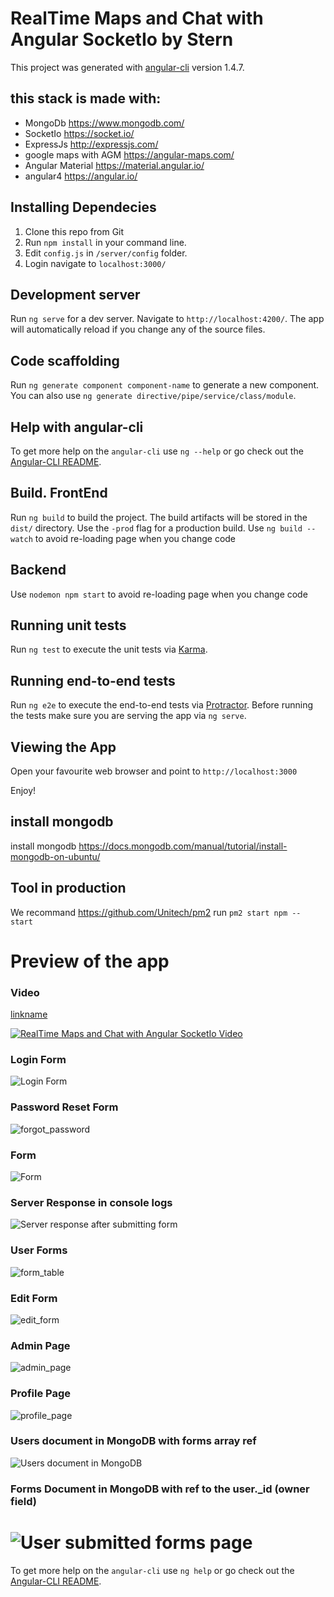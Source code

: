 # RealTime Maps and Chat with Angular SocketIo by Stern

This project was generated with [angular-cli](https://github.com/angular/angular-cli) version 1.4.7.

## this stack is made with:
* MongoDb https://www.mongodb.com/
* SocketIo https://socket.io/
* ExpressJs http://expressjs.com/
* google maps with AGM https://angular-maps.com/
* Angular Material https://material.angular.io/
* angular4 https://angular.io/

## Installing Dependecies
1. Clone this repo from Git
2. Run `npm install` in your command line.
3. Edit `config.js` in `/server/config` folder.
4. Login navigate to `localhost:3000/`


## Development server
Run `ng serve` for a dev server. Navigate to `http://localhost:4200/`. The app will automatically reload if you change any of the source files.

## Code scaffolding
Run `ng generate component component-name` to generate a new component. You can also use `ng generate directive/pipe/service/class/module`.

## Help with angular-cli
To get more help on the `angular-cli` use `ng --help` or go check out the [Angular-CLI README](https://github.com/angular/angular-cli/blob/master/README.md).



## Build. FrontEnd

Run `ng build` to build the project. The build artifacts will be stored in the `dist/` directory. Use the `-prod` flag for a production build.
Use `ng build --watch` to avoid re-loading page when you change code


## Backend
Use `nodemon npm start` to avoid re-loading page when you change code



## Running unit tests
Run `ng test` to execute the unit tests via [Karma](https://karma-runner.github.io).



## Running end-to-end tests

Run `ng e2e` to execute the end-to-end tests via [Protractor](http://www.protractortest.org/).
Before running the tests make sure you are serving the app via `ng serve`.


## Viewing the App
Open your favourite web browser and point to `http://localhost:3000`

Enjoy!



## install mongodb
install mongodb https://docs.mongodb.com/manual/tutorial/install-mongodb-on-ubuntu/

## Tool in production
We recommand https://github.com/Unitech/pm2
run `pm2 start npm -- start`



# Preview of the app
### Video
[linkname](https://youtu.be/vTPTPhKjSR8)

[![RealTime Maps and Chat with Angular SocketIo Video](https://img.youtube.com/vi/vTPTPhKjSR8/0.jpg)](https://www.youtube.com/watch?v=vTPTPhKjSR8)


### Login Form
![Login Form](https://cloud.githubusercontent.com/assets/717975/20486222/8dddb670-b007-11e6-861a-18f2123f70f4.png)
### Password Reset Form
![forgot_password](https://cloud.githubusercontent.com/assets/717975/20642267/6a60daf0-b413-11e6-960d-2b12ec98a839.png)
### Form
![Form](https://cloud.githubusercontent.com/assets/717975/20486257/abfd4166-b007-11e6-8e2e-24d2afd746a0.png)
### Server Response in console logs
![Server response after submitting form](https://cloud.githubusercontent.com/assets/717975/20238428/053e95ec-a8f4-11e6-93ab-04258e359e13.png)
### User Forms
![form_table](https://cloud.githubusercontent.com/assets/717975/20667369/936c703a-b571-11e6-9e60-164d858c5793.png)
### Edit Form
![edit_form](https://cloud.githubusercontent.com/assets/717975/20598422/ce519cde-b251-11e6-919d-898855445f20.png)
### Admin Page
![admin_page](https://cloud.githubusercontent.com/assets/717975/20824439/80fa30da-b865-11e6-9af2-a7c6c2f1d7d3.png)
### Profile Page
![profile_page](https://cloud.githubusercontent.com/assets/717975/20858250/54bfe52e-b94a-11e6-863d-9b0139c89263.png)
### Users document in MongoDB with forms array ref
![Users document in MongoDB](https://cloud.githubusercontent.com/assets/717975/20486315/eaa5b452-b007-11e6-9080-b1c8186bf404.png)
### Forms Document in MongoDB with ref to the user._id (owner field)
![User submitted forms page](https://cloud.githubusercontent.com/assets/717975/20486402/411bbf20-b008-11e6-9170-05f44d610cd8.png)
=======
To get more help on the `angular-cli` use `ng help` or go check out the [Angular-CLI README](https://github.com/angular/angular-cli/blob/master/README.md).
